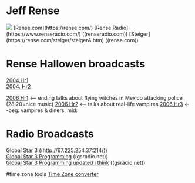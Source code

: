 # Jeff Rense
<img src="https://www.renseradio.com/JR-2b.jpg">  
[Rense.com](https://rense.com/)  
[Rense Radio](https://www.renseradio.com/) ((renseradio.com))  
[Steiger](https://rense.com/steiger/steigerA.htm)  ((rense.com))  

# Rense Hallowen broadcasts
[2004,Hr1](http://mediaarchives.gsradio.net/rense/special/rense_Steiger_102904_hr1.mp3)  
[2004. Hr2](http://mediaarchives.gsradio.net/rense/special/rense_Steiger_102904_hr2.mp3)  

[2006 Hr1](http://mediaarchives.gsradio.net/rense/special/rense_Steiger_102706_hr1.mp3)  <-- ending talks about flying witches in Mexico attacking police (28:20=nice music) 
[2006 Hr2](http://mediaarchives.gsradio.net/rense/special/rense_Steiger_102706_hr2.mp3)  <-- talks about real-life vampires
[2006 Hr3](http://mediaarchives.gsradio.net/rense/special/rense_Steiger_102706_hr3.mp3)  <--beg: vampires & diners, mid: 

# Radio Broadcasts
[Global Star 3](http://67.225.254.37:2146/index.html?sid=1) ((http://67.225.254.37:214/))  
[Global Star 3 Programming](http://www.gsradio.net/schedule/star-3.htm) ((gsradio.net))  
[Global Star 3 Programming updated i think](http://www.gsradio.net/help/m-f-star-3.htm) ((gsradio.net))  


#time zone tools
[Time Zone converter](https://24timezones.com/difference/mst/est)  